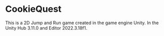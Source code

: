 # CookieQuest

This is a 2D Jump and Run game created in the game engine Unity. In the Unity Hub 3.11.0 and Editor 2022.3.18f1.

